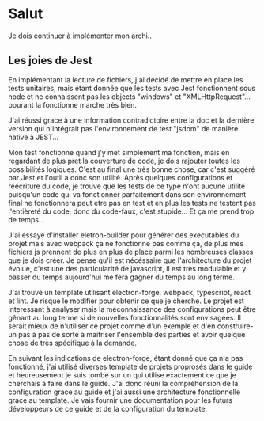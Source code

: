 # Salut

Je dois continuer à implémenter mon archi..

## Les joies de Jest

En implémentant la lecture de fichiers, j'ai décidé de mettre en place les tests unitaires, mais étant donnée que les tests avec Jest fonctionnent sous node et ne connaissent pas les objects "windows" et "XMLHttpRequest"... pourant la fonctionne marche très bien.

J'ai réussi grace à une information contradictoire entre la doc et la dernière version qui n'intégrait pas l'environnement de test "jsdom" de manière native à JEST...

Mon test fonctionne quand j'y met simplement ma fonction, mais en regardant de plus pret la couverture de code, je dois rajouter toutes les possibilités logiques. C'est au final une très bonne chose, car c'est suggéré par Jest et l'outil a donc son utilité.
Après quelques configurations et réécriture du code, je trouve que les tests de ce type n'ont aucune utilité puisqu'un code qui va fonctionner parfaitement dans son environnement final ne fonctionnera peut etre pas en test et en plus les tests ne testent pas l'entièreté du code, donc du code-faux, c'est stupide... Et ça me prend trop de temps...

J'ai essayé d'installer eletron-builder pour générer des executables du projet mais avec webpack ça ne fonctionne pas comme ça, de plus mes fichiers js prennent de plus en plus de place parmi les nombreuses classes que je dois créer. Je pense qu'il est nécéssaire que l'architecture du projet évolue, c'est une des particularité de javascript, il est très modulable et y passer du temps aujourd'hui me fera gagner du temps au long terme.

J'ai trouvé un template utilisant electron-forge, webpack, typescript, react et lint. Je risque le modifier pour obtenir ce que je cherche. Le projet est interessant à analyser mais la méconnaissance des configurations peut être gênant au long terme si de nouvelles fonctionnalités sont envisagées. Il serait mieux de n'utiliser ce projet comme d'un exemple et d'en construire-un pas à pas de sorte à maitriser l'ensemble des parties et avoir quelque chose de très spécifique à la demande.

En suivant les indications de electron-forge, étant donné que ça n'a pas fonctionné, j'ai utilisé diverses template de projets proprosés dans le guide et heureusement je suis tombé sur un qui utilise exactement ce que je cherchais à faire dans le guide. J'ai donc réuni la compréhension de la configuration grace au guide et j'ai aussi une architecture fonctionnelle grace au template. Je vais fournir une documentation pour les futurs développeurs de ce guide et de la configuration du template.